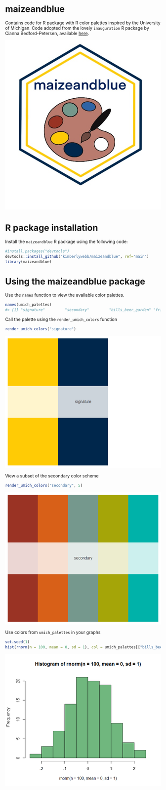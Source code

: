 # maizeandblue
Contains code for R package with R color palettes inspired by the University of Michigan.
Code adopted from the lovely `inauguration` R package by Cianna Bedford-Petersen, available [here](https://github.com/ciannabp/inauguration). 

![](maizeandblue_Hex_Sticker.jpg)

# R package installation
Install the  `maizeandblue` R package using the following code:
``` r
#install.packages("devtools")
devtools::install_github("kimberlywebb/maizeandblue", ref="main")
library(maizeandblue)
```

# Using the maizeandblue package
Use the `names` function to view the available color palettes.
```r
names(umich_palettes)
#> [1] "signature"         "secondary"         "bills_beer_garden" "frita_batidos"  
```

Call the palette using the `render_umich_colors` function
```r
render_umich_colors("signature")
```
![](signature.png)

View a subset of the secondary color scheme
```r
render_umich_colors("secondary", 5)
```
![](secondary.png)

Use colors from `umich_palettes` in your graphs
```r
set.seed(1)
hist(rnorm(n = 100, mean = 0, sd = 1), col = umich_palettes[["bills_beer_garden"]][2])
```
![](bills_histogram.png)
